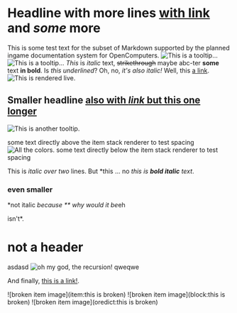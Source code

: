 # Headline with more lines  [with link](redirect1.md) and *some* more

This is some test text for the subset of Markdown supported by the planned ingame documentation system for OpenComputers.
![This is a tooltip...](../textures/gui/printer_ink.png)
![This is a tooltip...](/textures/gui/printer_material.png)
*This* is *italic* text, ~~strikethrough~~ maybe abc-ter **some** text **in bold**. Is _this underlined_? Oh, no, _it's also italic!_ Well, this [a link](../index.md).
![This is rendered live.](oredict:oc:assembler)
## Smaller headline [also with *link* but this __one__ longer](../block/adapter.md)

![This is another tooltip.](item:OpenComputers:item@23)

some text directly above the item stack renderer to test spacing
![All the colors.](oredict:craftingPiston)
some text directly below the item stack renderer to test spacing

This is *italic
over two* lines. But *this ... no *this is* **_bold italic_** *text*.

### even smaller

*not italic *because ** why would it be*eh

isn't*.

   # not a header

asdasd ![oh my god, the recursion!](img/example.png) qweqwe

And finally, [this is a link!](https://avatars1.githubusercontent.com/u/514903).

![broken item image](item:this is broken)
![broken item image](block:this is broken)
![broken item image](oredict:this is broken)
